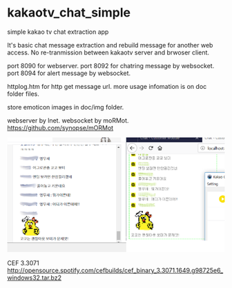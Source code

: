 # kakaotv_chat_simple
simple kakao tv chat extraction app

It's basic chat message extraction and rebuild message for another web access.
No re-tranmission between kakaotv server and brwoser client.

port 8090 for webserver.
port 8092 for chatring message by websocket.
port 8094 for alert message by websocket.

httplog.htm for http get message url.
more usage infomation is on doc folder files.

store emoticon images in doc/img folder.

webserver by lnet.
websocket by moRMot.  https://github.com/synopse/mORMot

![Screenshot](kakaochatlog.png)

CEF 3.3071
http://opensource.spotify.com/cefbuilds/cef_binary_3.3071.1649.g98725e6_windows32.tar.bz2

